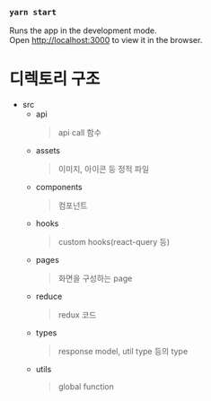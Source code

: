 ### `yarn start`

Runs the app in the development mode.\
Open [http://localhost:3000](http://localhost:3000) to view it in the browser.



# 디렉토리 구조

- src
  - api
    > api call 함수
  - assets
    > 이미지, 아이콘 등 정적 파일
  - components
    > 컴포넌트
  - hooks
    > custom hooks(react-query 등)
  - pages
    > 화면을 구성하는 page
  - reduce
    > redux 코드
  - types
    > response model, util type 등의 type
  - utils
    > global function
